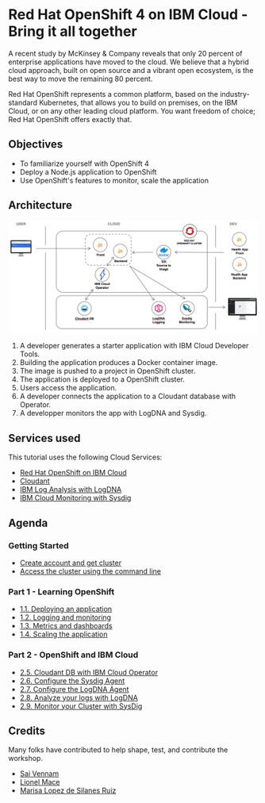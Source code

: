 # Red Hat OpenShift 4 on IBM Cloud - Bring it all together

A recent study by McKinsey & Company reveals that only 20 percent of enterprise applications have moved to the cloud. We believe that a hybrid cloud approach, built on open source and a vibrant open ecosystem, is the best way to move the remaining 80 percent.

Red Hat OpenShift represents a common platform, based on the industry-standard Kubernetes, that allows you to build on premises, on the IBM Cloud, or on any other leading cloud platform. You want freedom of choice; Red Hat OpenShift offers exactly that.

## Objectives

* To familiarize yourself with OpenShift 4
* Deploy a Node.js application to OpenShift
* Use OpenShift's features to monitor, scale the application

## Architecture

![](./workshop/assets/app-architecture.png)

1. A developer generates a starter application with IBM Cloud Developer Tools.
1. Building the application produces a Docker container image.
1. The image is pushed to a project in OpenShift cluster.
1. The application is deployed to a OpenShift cluster.
1. Users access the application.
1. A developer connects the application to a Cloudant database with Operator.
1. A developper monitors the app with LogDNA and Sysdig.


## Services used

This tutorial uses the following Cloud Services:
* [Red Hat OpenShift on IBM Cloud](https://cloud.ibm.com/kubernetes/catalog/create?platformType=openshift)
* [Cloudant](https://cloud.ibm.com/catalog/services/cloudant)
* [IBM Log Analysis with LogDNA](https://cloud.ibm.com/observe/logging/create)
* [IBM Cloud Monitoring with Sysdig](https://cloud.ibm.com/observe/monitoring/create)


## Agenda

### Getting Started
* [Create account and get cluster](getting-started/get_started.md)
* [Access the cluster using the command line](getting-started/setup_cli.md)

### Part 1 - Learning OpenShift
* [1.1. Deploying an application](part1-learn_openshift/exercise-1.md)
* [1.2. Logging and monitoring](part1-learn_openshift/exercise-2.md)
* [1.3. Metrics and dashboards](part1-learn_openshift/exercise-3.md)
* [1.4. Scaling the application](part1-learn_openshift/exercise-4.md)

### Part 2 - OpenShift and IBM Cloud
* [2.5. Cloudant DB with IBM Cloud Operator](part2-openshift_ibmcloud/exercise-5.md)
* [2.6. Configure the Sysdig Agent](part2-openshift_ibmcloud/exercise-6.md)
* [2.7. Configure the LogDNA Agent](part2-openshift_ibmcloud/exercise-7.md)
* [2.8. Analyze your logs with LogDNA](part2-openshift_ibmcloud/exercise-8.md)
* [2.9. Monitor your Cluster with SysDig](part2-openshift_ibmcloud/exercise-9.md)


## Credits

Many folks have contributed to help shape, test, and contribute the workshop.

* [Sai Vennam](https://github.com/svennam92)
* [Lionel Mace](https://github.com/lionelmace)
* [Marisa Lopez de Silanes Ruiz](https://github.com/lopezdsr)

